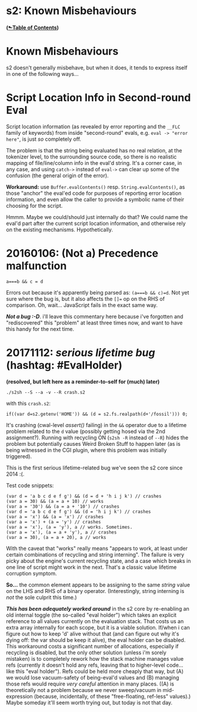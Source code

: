 # s2: Known Misbehaviours
#### ([&#x2b11;Table of Contents](./))
# Known Misbehaviours


s2 doesn't generally misbehave, but when it does, it tends to express
itself in one of the following ways...

# Script Location Info in Second-round Eval

Script location information (as revealed by error reporting and the
`__FLC` family of keywords) from inside "second-round" evals, e.g.
`eval -> "error here"`, is just *so* completely off.
    
The problem is that the string being evaluated has no real relation,
at the tokenizer level, to the surrounding source code, so there is no
realistic mapping of file/line/column info in the eval'd string.  It's
a corner case, in any case, and using `catch->` instead of `eval->`
can clear up some of the confusion (the general origin
of the error).

**Workaround:** use `Buffer.evalContents()` resp.
`String.evalContents()`, as those "anchor" the eval'ed code for
purposes of reporting error location information, and even
allow the caller to provide a symbolic name of their choosing
for the script.

Hmmm. Maybe we could/should just internally do that? We could name the
eval'd part after the current script location information, and
otherwise rely on the existing mechanisms. Hypothetically.

# 20160106: (Not a) Precedence malfunction

```
a===b && c = d
```


Errors out because it's apparently being parsed as: `(a===b && c)=d`.
Not yet sure where the bug is, but it also affects the `[]=` op on the
RHS of comparison. Oh, wait… JavaScript fails in the exact same
way.

***Not a bug :-D***. i'll leave this commentary here because i've
forgotten and "rediscovered" this "problem" at least three times now,
and want to have this handy for the next time.

# 20171112: ***serious lifetime bug*** (hashtag: #EvalHolder)

**(resolved, but left here as a reminder-to-self for (much) later)**

```
./s2sh --S --a -v --R crash.s2
```

with this `crash.s2`:

```
if((var d=s2.getenv('HOME')) && (d = s2.fs.realpath(d+'/fossil'))) 0;
```

It's crashing (cwal-level *assert()* failing) in the `&&` operator due
to a lifetime problem related to the `d` value (possibly getting
hosed via the 2nd assignment?). Running with recycling ON (`s2sh -R`
instead of `--R`) hides the problem but potentially causes Weird
Broken Stuff to happen later (as is being witnessed in the CGI
plugin, where this problem was initially triggered).

This is the first serious lifetime-related bug we've seen the s2
core since 2014 :(.

Test code snippets:

```
(var d = 'a b c d e f g') && (d = d + 'h i j k') // crashes
(var a = 30) && (a = a + 10) // works
(var a = '30') && (a = a + '10') // crashes
(var d = 'a b c d e f g') && (d = 'h i j k') // crashes
(var a = 'x') && (a = 'x') // crashes
(var a = 'x') + (a = 'y') // crashes
(var a = 'x'), (a = 'y'), a // works. Sometimes.
(var a = 'x'), (a = a + 'y'), a // crashes
(var a = 30), (a = a + 20), a // works
```

With the caveat that "works" really means "appears to work, at
least under certain combinations of recycling and string interning".
The failure is very picky about the engine's current recycling
state, and a case which breaks in one line of script might work in
the next. That's a classic value lifetime corruption symptom.

**So…** the common element appears to be assigning to the same
*string* value on the LHS and RHS of a binary operator.
(Interestingly, string interning is *not* the sole culprit this
time.)

***This has been adequately worked around*** in the s2 core by
re-enabling an old internal toggle (the so-called "eval holder") which
takes an explicit reference to all values currently on the evaluation
stack. That costs us an extra array internally for each scope, but it
is a viable solution. If/when i can figure out how to keep 'd' alive
without that (and can figure out why it's dying off: the var should be
keep it alive), the eval holder can be disabled.  This workaround
costs a significant number of allocations, especially if recycling is
disabled, but the only other solution (unless i'm sorely mistaken) is
to completely rework how the stack machine manages value refs
(currently it doesn't hold any refs, leaving that to higher-level
code… like this "eval holder"). Refs could be held more cheaply that
way, but (A) we would lose vacuum-safety of being-eval'd values and
(B) managing those refs would require *very careful* attention in many
places. ((A) is theoretically not a problem because we never
sweep/vacuum in mid-expression (because, incidentally, of these
"free-floating, ref-less" values).) Maybe someday it'll seem worth
trying out, but today is not that day.
